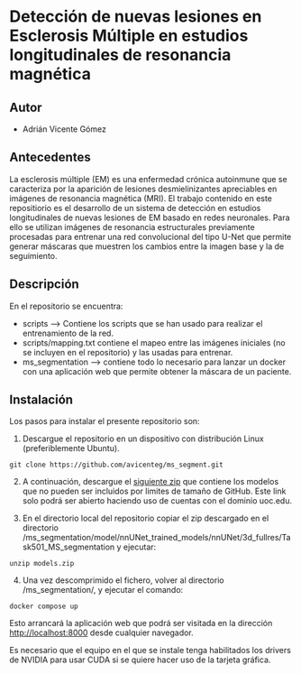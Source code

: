 # Detección de nuevas lesiones en Esclerosis Múltiple en estudios longitudinales de resonancia magnética

## Autor
+ Adrián Vicente Gómez

## Antecedentes
La esclerosis múltiple (EM) es una enfermedad crónica autoinmune que se caracteriza por la aparición de lesiones desmielinizantes apreciables en imágenes de resonancia magnética (MRI).
El trabajo contenido en este repositiorio es el desarrollo de un sistema de detección en estudios longitudinales de nuevas lesiones de EM basado en redes neuronales. Para ello se utilizan imágenes de resonancia estructurales previamente procesadas para entrenar una red convolucional del tipo U-Net que permite generar máscaras que muestren los cambios entre la imagen base y la de seguimiento.

## Descripción
En el repositorio se encuentra:
+ scripts --> Contiene los scripts que se han usado para realizar el entrenamiento de la red.
+ scripts/mapping.txt contiene el mapeo entre las imágenes iniciales (no se incluyen en el repositorio) y las usadas para entrenar.
+ ms_segmentation --> contiene todo lo necesario para lanzar un docker con una aplicación web que permite obtener la máscara de un paciente.

## Instalación
Los pasos para instalar el presente repositorio son:

1. Descargue el repositorio en un dispositivo con distribución Linux (preferiblemente Ubuntu).
```
git clone https://github.com/avicenteg/ms_segment.git
```
2. A continuación, descargue el [siguiente zip](https://drive.google.com/file/d/1shSCdZ1aDm5O6V1Dwn2imrtWAE3zxkuJ/view?usp=sharing)  que contiene los modelos que no pueden ser incluidos por limites de tamaño de GitHub. Este link solo podrá ser abierto haciendo uso de cuentas con el dominio uoc.edu. 

3. En el directorio local del repositorio copiar el zip descargado en el directorio /ms_segmentation/model/nnUNet_trained_models/nnUNet/3d_fullres/Task501_MS_segmentation  y ejecutar: 

```
unzip models.zip
```

4. Una vez descomprimido el fichero, volver al directorio /ms_segmentation/, y ejecutar el comando:
```
docker compose up
```
Esto arrancará la aplicación web que podrá ser visitada en la dirección <http://localhost:8000> desde cualquier navegador.

Es necesario que el equipo en el que se instale tenga habilitados los drivers de NVIDIA para usar CUDA si se quiere hacer uso de la tarjeta gráfica.